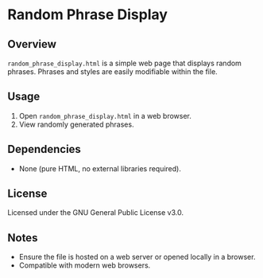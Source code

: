 # Random Phrase Display

## Overview
`random_phrase_display.html` is a simple web page that displays random phrases. Phrases and styles are easily modifiable within the file.

## Usage
1. Open `random_phrase_display.html` in a web browser.
2. View randomly generated phrases.

## Dependencies
- None (pure HTML, no external libraries required).

## License
Licensed under the GNU General Public License v3.0.

## Notes
- Ensure the file is hosted on a web server or opened locally in a browser.
- Compatible with modern web browsers.

